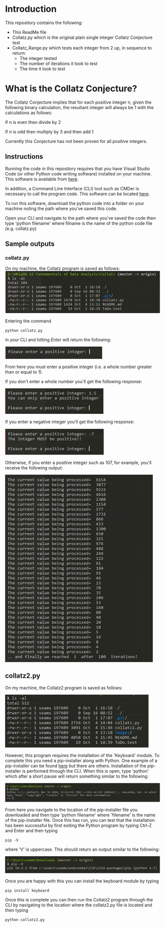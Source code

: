 # Introduction
This repository contains the following:
  * This ReadMe file
  * Collatz.py which is the original plain single integer Collatz Conjecture test
  * Collatz_Range.py which tests each integer from 2 up, in sequence to return:
    * The integer tested
    * The number of iterations it took to test
    * The time it took to test

# What is the Collatz Conjecture?
The Collatz Conjecture implies that for each positive integer n, given the following binary calculation, the resultant integer will always be 1 with the calculations as follows:

If n is even then divide by 2

If n is odd then multiply by 3 and then add 1

Currently this Conjecture has not been proven for all positive integers.

## Instructions
Running the code in this repository requires that you have Visual Studio Code (or other Python code writing software) installed on your machine. This software is available from [here](https://code.vidsualstudio.com/download).

In addition, a Command Line Interface (CLI) tool such as CMDer is necessary to call the program code. This software can be located [here](https://cmder.net).

To run this software, download the python code into a folder on your machine noting the path where you've saved this code.

Open your CLI and navigate to the path where you've saved the code then type 'python filename' where filname is the name of the python code file (e.g. collatz.py)

## Sample outputs
### collatz.py

On my machine, the Collatz program is saved as follows: 
![Directory Screen Grab](https://github.com/Seamie-irl/Collatz/blob/master/images/1.jpg "Screen shot of directory")

Entering the command
``` 
python collatz.py 
``` 
in your CLI and hitting *Enter* will return the following:

![Run program](https://github.com/Seamie-irl/Collatz/blob/master/images/3.jpg "Screen grab on run")

From here you must enter a positive integer (i.e. a whole number greater than or equal to 1).

If you don't enter a whole number you'll get the following response:

![Not a whole number error response](https://github.com/Seamie-irl/Collatz/blob/master/images/4.jpg "Whole number error")

If you enter a negative integer you'll get the following response:

![Negative Integer error response](https://github.com/Seamie-irl/Collatz/blob/master/images/5.JPG "Negative Integer Error")

Otherwise, if you enter a positive integer such as 107, for example, you'll receive the following output:

![Result](https://github.com/Seamie-irl/Collatz/blob/master/images/6.PNG "Result")

## collatz2.py

On my machine, the Collatz2 program is saved as follows:

![Collatz2](https://github.com/Seamie-irl/Collatz/blob/master/images/9.PNG "Collatz2 Directory screen grab")

However, this program requires the installation of the 'Keyboard' module. To complete this you need a pip-installer along with Python. One example of a pip-installer can be found [here](https://bootstrap.pypa.io/get-pip.py ) but there are others. Installation of the pip-installer is performed through the CLI. When this is open, type 'python' which after a short pause will return something similar to the following:

![Python screenshot](https://github.com/Seamie-irl/Collatz/blob/master/images/7.PNG "Python screen grab")

From here you navigate to the location of the pip-installer file you downloaded and then type 'python filename' where 'filename' is the name of the pip-installer file. Once this has run, you can test that the installation has been successful by first exiting the Python program by typing
Ctrl-Z and Enter and then typing 
```
pip -V
```
 where 'V' is uppercase. This should return an output similar to the following:

![Pip Installed](https://github.com/Seamie-irl/Collatz/blob/master/images/8.PNG "Pip Installer screen grab")

Once you are happy with this you can install the keyboard module by typing 

```
pip install keyboard
```
Once this is complete you can then run the Collatz2 program through the CLI by navigating to the location where the collatz2.py file is located and then typing

```
python collatz2.py
```




